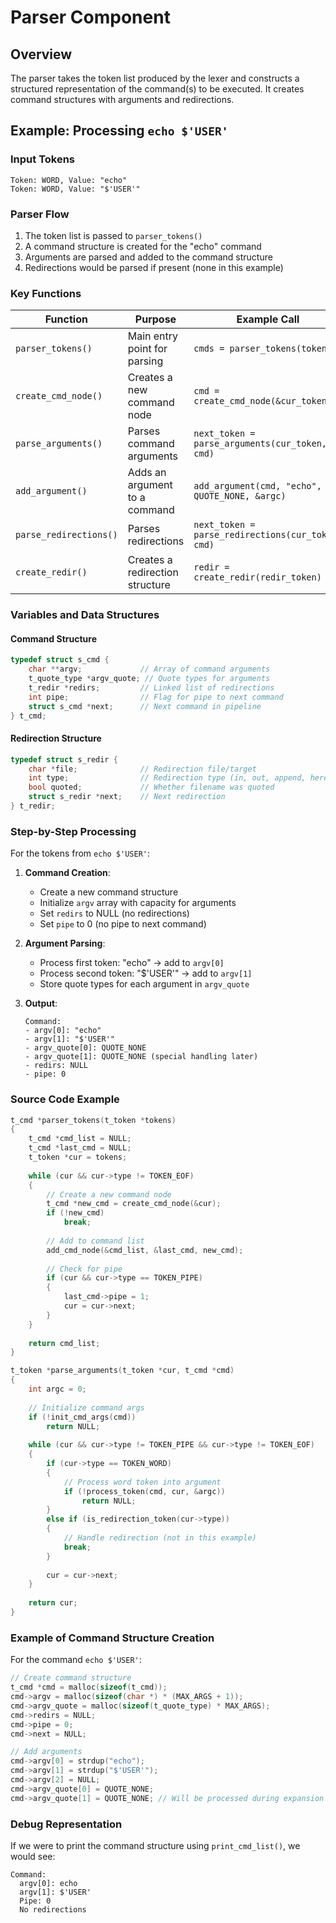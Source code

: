 # Parser Component

## Overview

The parser takes the token list produced by the lexer and constructs a structured representation of the command(s) to be executed. It creates command structures with arguments and redirections.

## Example: Processing `echo $'USER'`

### Input Tokens

```
Token: WORD, Value: "echo"
Token: WORD, Value: "$'USER'"
```

### Parser Flow

1. The token list is passed to `parser_tokens()`
2. A command structure is created for the "echo" command
3. Arguments are parsed and added to the command structure
4. Redirections would be parsed if present (none in this example)

### Key Functions

| Function | Purpose | Example Call |
|----------|---------|-------------|
| `parser_tokens()` | Main entry point for parsing | `cmds = parser_tokens(tokens)` |
| `create_cmd_node()` | Creates a new command node | `cmd = create_cmd_node(&cur_token)` |
| `parse_arguments()` | Parses command arguments | `next_token = parse_arguments(cur_token, cmd)` |
| `add_argument()` | Adds an argument to a command | `add_argument(cmd, "echo", QUOTE_NONE, &argc)` |
| `parse_redirections()` | Parses redirections | `next_token = parse_redirections(cur_token, cmd)` |
| `create_redir()` | Creates a redirection structure | `redir = create_redir(redir_token)` |

### Variables and Data Structures

#### Command Structure
```c
typedef struct s_cmd {
    char **argv;             // Array of command arguments
    t_quote_type *argv_quote; // Quote types for arguments
    t_redir *redirs;         // Linked list of redirections
    int pipe;                // Flag for pipe to next command
    struct s_cmd *next;      // Next command in pipeline
} t_cmd;
```

#### Redirection Structure
```c
typedef struct s_redir {
    char *file;              // Redirection file/target
    int type;                // Redirection type (in, out, append, heredoc)
    bool quoted;             // Whether filename was quoted
    struct s_redir *next;    // Next redirection
} t_redir;
```

### Step-by-Step Processing

For the tokens from `echo $'USER'`:

1. **Command Creation**:
   - Create a new command structure
   - Initialize `argv` array with capacity for arguments
   - Set `redirs` to NULL (no redirections)
   - Set `pipe` to 0 (no pipe to next command)

2. **Argument Parsing**:
   - Process first token: "echo" → add to `argv[0]`
   - Process second token: "$'USER'" → add to `argv[1]`
   - Store quote types for each argument in `argv_quote`

3. **Output**:
   ```
   Command:
   - argv[0]: "echo"
   - argv[1]: "$'USER'"
   - argv_quote[0]: QUOTE_NONE
   - argv_quote[1]: QUOTE_NONE (special handling later)
   - redirs: NULL
   - pipe: 0
   ```

### Source Code Example

```c
t_cmd *parser_tokens(t_token *tokens)
{
    t_cmd *cmd_list = NULL;
    t_cmd *last_cmd = NULL;
    t_token *cur = tokens;
    
    while (cur && cur->type != TOKEN_EOF)
    {
        // Create a new command node
        t_cmd *new_cmd = create_cmd_node(&cur);
        if (!new_cmd)
            break;
        
        // Add to command list
        add_cmd_node(&cmd_list, &last_cmd, new_cmd);
        
        // Check for pipe
        if (cur && cur->type == TOKEN_PIPE)
        {
            last_cmd->pipe = 1;
            cur = cur->next;
        }
    }
    
    return cmd_list;
}

t_token *parse_arguments(t_token *cur, t_cmd *cmd)
{
    int argc = 0;
    
    // Initialize command args
    if (!init_cmd_args(cmd))
        return NULL;
    
    while (cur && cur->type != TOKEN_PIPE && cur->type != TOKEN_EOF)
    {
        if (cur->type == TOKEN_WORD)
        {
            // Process word token into argument
            if (!process_token(cmd, cur, &argc))
                return NULL;
        }
        else if (is_redirection_token(cur->type))
        {
            // Handle redirection (not in this example)
            break;
        }
        
        cur = cur->next;
    }
    
    return cur;
}
```

### Example of Command Structure Creation

For the command `echo $'USER'`:

```c
// Create command structure
t_cmd *cmd = malloc(sizeof(t_cmd));
cmd->argv = malloc(sizeof(char *) * (MAX_ARGS + 1));
cmd->argv_quote = malloc(sizeof(t_quote_type) * MAX_ARGS);
cmd->redirs = NULL;
cmd->pipe = 0;
cmd->next = NULL;

// Add arguments
cmd->argv[0] = strdup("echo");
cmd->argv[1] = strdup("$'USER'");
cmd->argv[2] = NULL;
cmd->argv_quote[0] = QUOTE_NONE;
cmd->argv_quote[1] = QUOTE_NONE; // Will be processed during expansion
```

### Debug Representation

If we were to print the command structure using `print_cmd_list()`, we would see:
```
Command:
  argv[0]: echo
  argv[1]: $'USER'
  Pipe: 0
  No redirections
```
